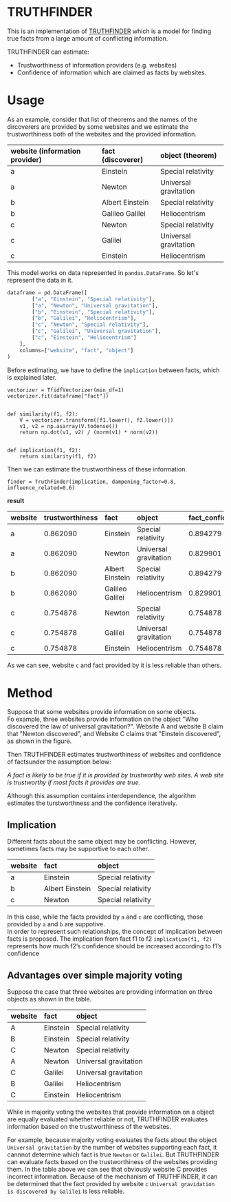 # TRUTHFINDER

This is an implementation of [TRUTHFINDER](http://citeseerx.ist.psu.edu/viewdoc/download?doi=10.1.1.130.6108&rep=rep1&type=pdf) which is a model for finding true facts from a large amount of conflicting information.  

TRUTHFINDER can estimate:

* Trustworthiness of information providers (e.g. websites)
* Confidence of information which are claimed as facts by websites.  

# Usage
As an example, consider that list of theorems and the names of the dircoverers are provided by some websites and we estimate the trustworthiness both of the websites and the provided information.  

| website (information provider) | fact (discoverer) |      object (theorem) |
|:-------------------------------|:------------------|:----------------------|
|                              a |          Einstein |    Special relativity |
|                              a |            Newton | Universal gravitation |
|                              b |   Albert Einstein |    Special relativity |
|                              b |   Galileo Galilei |         Heliocentrism |
|                              c |            Newton |    Special relativity |
|                              c |           Galilei | Universal gravitation |
|                              c |          Einstein |         Heliocentrism |

This model works on data represented in `pandas.DataFrame`. So let's represent the data in it.  

```python
dataframe = pd.DataFrame([
        ["a", "Einstein", "Special relativity"],
        ["a", "Newton", "Universal gravitation"],
        ["b", "Einstein", "Special relativity"],
        ["b", "Galilei", "Heliocentrism"],
        ["c", "Newton", "Special relativity"],
        ["c", "Galilei", "Universal gravitation"],
        ["c", "Einstein", "Heliocentrism"]
    ],
    columns=["website", "fact", "object"]
)
```

Before estimating, we have to define the `implication` between facts, which is explained later.  

```
vectorizer = TfidfVectorizer(min_df=1)
vectorizer.fit(dataframe["fact"])


def similarity(f1, f2):
    V = vectorizer.transform([f1.lower(), f2.lower()])
    v1, v2 = np.asarray(V.todense())
    return np.dot(v1, v2) / (norm(v1) * norm(v2))


def implication(f1, f2):
    return similarity(f1, f2)
```

Then we can estimate the trustworthiness of these information.  

```
finder = TruthFinder(implication, dampening_factor=0.8, influence_related=0.6)
```

__result__

| website | trustworthiness |             fact |                object | fact_confidence |
|:--------|:----------------|:-----------------|:----------------------|:----------------|
| a       |        0.862090 |         Einstein |    Special relativity | 0.894279        |
| a       |        0.862090 |           Newton | Universal gravitation | 0.829901        |
| b       |        0.862090 |  Albert Einstein |    Special relativity | 0.894279        |
| b       |        0.862090 |  Galileo Galilei |         Heliocentrism | 0.829901        |
| c       |        0.754878 |           Newton |    Special relativity | 0.754878        |
| c       |        0.754878 |          Galilei | Universal gravitation | 0.754878        |
| c       |        0.754878 |         Einstein |         Heliocentrism | 0.754878        |

As we can see, website `c` and fact provided by it is less reliable than others.  

# Method
Suppose that some websites provide information on some objects.  
Fo example, three websites provide information on the object "Who discovered the law of universal gravitation?". Website A and website B claim that "Newton discovered", and Website C claims that "Einstein discovered", as shown in the figure.  

Then TRUTHFINDER estimates trustworthiness of websites and confidence of factsunder the assumption below:

_A fact is likely to be true if it is provided by trustworthy web sites. A web site is trustworthy if most facts it provides are true._

Although this assumption contains interdependence, the algorithm estimates the turstworthness and the confidence iteratively.  

## Implication
Different facts about the same object may be conflicting. However, sometimes facts may be supportive to each other.  

| website |              fact |                object |
|:--------|:------------------|:----------------------|
|       a |          Einstein |    Special relativity |
|       b |   Albert Einstein |    Special relativity |
|       c |            Newton |    Special relativity |

In this case, while the facts provided by `a` and `c` are conflicting, those provided by `a` and `b` are suppotive.  
In order to represent such relationships, the concept of implication between facts is proposed. 
The implication from fact f1 to f2 `implication(f1, f2)` represents how much f2’s confidence should be increased according to f1’s confidence

## Advantages over simple majority voting
Suppose the case that three websites are providing information on three objects as shown in the table.  

| website   | fact     | object                |
|:----------|:---------|:----------------------|
| A         | Einstein | Special relativity    |
| B         | Einstein | Special relativity    |
| C         | Newton   | Special relativity    |
| A         | Newton   | Universal gravitation |
| C         | Galilei  | Universal gravitation |
| B         | Galilei  | Heliocentrism         |
| C         | Einstein | Heliocentrism         |

While in majority voting the websites that provide information on a object are equally evaluated whether reliable or not, TRUTHFINDER evaluates information based on the trustworthiness of the websites.  

For example, because majority voting evaluates the facts about the object `Universal gravitation` by the number of websites supporting each fact, it cannnot determine which fact is true `Newton` or `Galilei`. But TRUTHFINDER can evaluate facts based on the trustworthiness of the websites providing them. In the table above we can see that obviously website C provides incorrect information. Because of the mechanism of TRUTHFINDER, it can be determined that the fact provided by website `c` `Universal gravidation is discovered by Galilei` is less reliable.  
